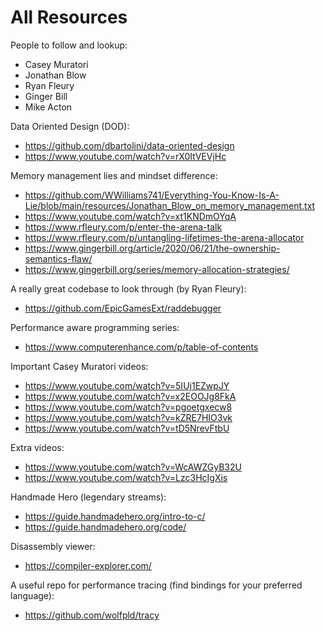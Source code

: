 # All Resources

People to follow and lookup:
- Casey Muratori
- Jonathan Blow
- Ryan Fleury
- Ginger Bill
- Mike Acton

Data Oriented Design (DOD):
- https://github.com/dbartolini/data-oriented-design
- https://www.youtube.com/watch?v=rX0ItVEVjHc

Memory management lies and mindset difference:
- https://github.com/WWilliams741/Everything-You-Know-Is-A-Lie/blob/main/resources/Jonathan_Blow_on_memory_management.txt
- https://www.youtube.com/watch?v=xt1KNDmOYqA
- https://www.rfleury.com/p/enter-the-arena-talk
- https://www.rfleury.com/p/untangling-lifetimes-the-arena-allocator
- https://www.gingerbill.org/article/2020/06/21/the-ownership-semantics-flaw/
- https://www.gingerbill.org/series/memory-allocation-strategies/

A really great codebase to look through (by Ryan Fleury):
- https://github.com/EpicGamesExt/raddebugger

Performance aware programming series:
- https://www.computerenhance.com/p/table-of-contents

Important Casey Muratori videos:
- https://www.youtube.com/watch?v=5IUj1EZwpJY
- https://www.youtube.com/watch?v=x2EOOJg8FkA
- https://www.youtube.com/watch?v=pgoetgxecw8
- https://www.youtube.com/watch?v=kZRE7HIO3vk
- https://www.youtube.com/watch?v=tD5NrevFtbU

Extra videos:
- https://www.youtube.com/watch?v=WcAWZGyB32U
- https://www.youtube.com/watch?v=Lzc3HcIgXis

Handmade Hero (legendary streams):
- https://guide.handmadehero.org/intro-to-c/
- https://guide.handmadehero.org/code/

Disassembly viewer:
- https://compiler-explorer.com/

A useful repo for performance tracing (find bindings for your preferred language):
- https://github.com/wolfpld/tracy
